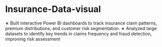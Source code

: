 # Insurance-Data-visual
∗ Built interactive Power BI dashboards to track insurance claim patterns, premium distributions, and customer risk segmentation. ∗ Analyzed large datasets to identify key trends in claims frequency and fraud detection, improving risk assessment
